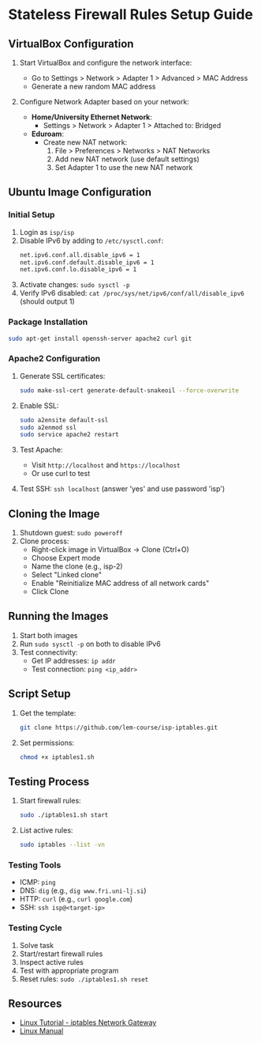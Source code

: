 # Stateless Firewall Rules Setup Guide

## VirtualBox Configuration
1. Start VirtualBox and configure the network interface:
   - Go to Settings > Network > Adapter 1 > Advanced > MAC Address
   - Generate a new random MAC address

2. Configure Network Adapter based on your network:
   - **Home/University Ethernet Network**: 
     - Settings > Network > Adapter 1 > Attached to: Bridged
   - **Eduroam**: 
     - Create new NAT network:
       1. File > Preferences > Networks > NAT Networks
       2. Add new NAT network (use default settings)
       3. Set Adapter 1 to use the new NAT network

## Ubuntu Image Configuration

### Initial Setup
1. Login as `isp/isp`
2. Disable IPv6 by adding to `/etc/sysctl.conf`:
   ```bash
   net.ipv6.conf.all.disable_ipv6 = 1
   net.ipv6.conf.default.disable_ipv6 = 1
   net.ipv6.conf.lo.disable_ipv6 = 1
   ```
3. Activate changes: `sudo sysctl -p`
4. Verify IPv6 disabled: `cat /proc/sys/net/ipv6/conf/all/disable_ipv6` (should output 1)

### Package Installation
```bash
sudo apt-get install openssh-server apache2 curl git
```

### Apache2 Configuration
1. Generate SSL certificates:
   ```bash
   sudo make-ssl-cert generate-default-snakeoil --force-overwrite
   ```
2. Enable SSL:
   ```bash
   sudo a2ensite default-ssl
   sudo a2enmod ssl
   sudo service apache2 restart
   ```
3. Test Apache:
   - Visit `http://localhost` and `https://localhost`
   - Or use curl to test

4. Test SSH: `ssh localhost` (answer 'yes' and use password 'isp')

## Cloning the Image
1. Shutdown guest: `sudo poweroff`
2. Clone process:
   - Right-click image in VirtualBox → Clone (Ctrl+O)
   - Choose Expert mode
   - Name the clone (e.g., isp-2)
   - Select "Linked clone"
   - Enable "Reinitialize MAC address of all network cards"
   - Click Clone

## Running the Images
1. Start both images
2. Run `sudo sysctl -p` on both to disable IPv6
3. Test connectivity:
   - Get IP addresses: `ip addr`
   - Test connection: `ping <ip_addr>`

## Script Setup
1. Get the template:
   ```bash
   git clone https://github.com/lem-course/isp-iptables.git
   ```
2. Set permissions:
   ```bash
   chmod +x iptables1.sh
   ```

## Testing Process
1. Start firewall rules:
   ```bash
   sudo ./iptables1.sh start
   ```
2. List active rules:
   ```bash
   sudo iptables --list -vn
   ```

### Testing Tools
- ICMP: `ping`
- DNS: `dig` (e.g., `dig www.fri.uni-lj.si`)
- HTTP: `curl` (e.g., `curl google.com`)
- SSH: `ssh isp@<target-ip>`

### Testing Cycle
1. Solve task
2. Start/restart firewall rules
3. Inspect active rules
4. Test with appropriate program
5. Reset rules: `sudo ./iptables1.sh reset`

## Resources
- [Linux Tutorial - iptables Network Gateway](http://www.yolinux.com/TUTORIALS/LinuxTutorialIptablesNetworkGateway.html)
- [Linux Manual](http://faculty.ucr.edu/~tgirke/Documents/UNIX/linux_manual.html)
